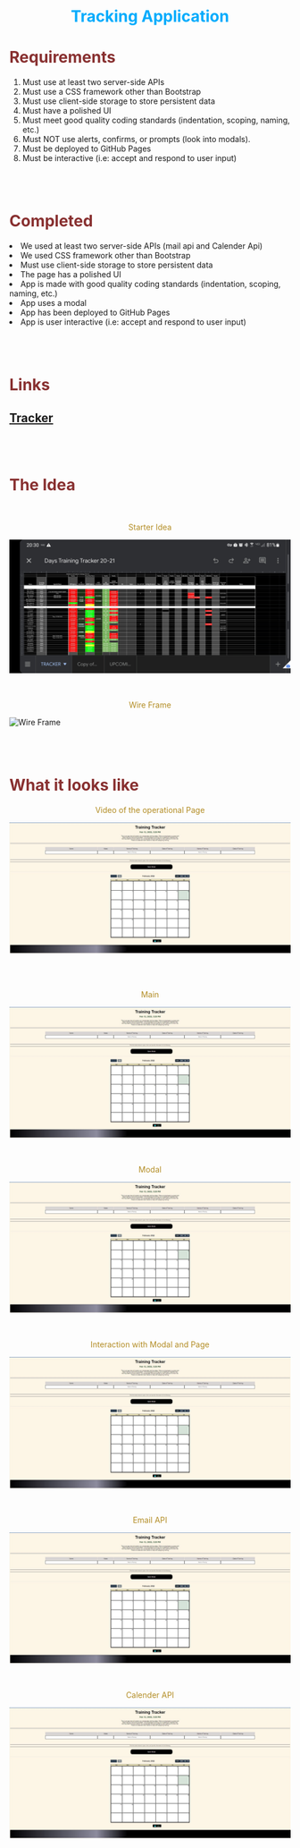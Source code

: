 <h1 align="center" style= "color:#00acfc">Tracking Application</h1> 

<h1 style= "color:#883030">Requirements</h1>
<p align= "center">
<ol>
<li>Must use at least two server-side APIs</li>
<li>Must use a CSS framework other than Bootstrap</li>
<li>Must use client-side storage to store persistent data</il>
<li>Must have a polished UI</li>
<li>Must meet good quality coding standards (indentation, scoping, naming, etc.)</li>
<li>Must NOT use alerts, confirms, or prompts (look into modals). </li>
<li>Must be deployed to GitHub Pages</li>
<li>Must be interactive (i.e: accept and respond to user input)</li>
</ol>
</p>
<br>
<br>

<h1 style= "color:#883030">Completed</h1>
<p align= "center">
<li>We used at least two server-side APIs (mail api and Calender Api)</li>
<li>We used CSS framework other than Bootstrap</li>
<li>Must use client-side storage to store persistent data</li>
<li>The page has a polished UI</li>
<li>App is made with good quality coding standards (indentation, scoping, naming, etc.)</li>
<li>App uses a modal </li>
<li>App has been deployed to GitHub Pages</li>
<li>App is user interactive (i.e: accept and respond to user input)</li>
</p>
<br>
<br>

<h1 style= "color:#883030">Links</h1>


 ## [Tracker](https://cknight98.github.io/tracking-application/)
<br>
<br>



<h1 style= "color:#883030">The Idea</h1>

<br>

<p align= "center" style= "color:#b38d25">Starter Idea</p>

![Idea](/assets/images/training-tracker.jpg)

<br>

<p align= "center" style= "color:#b38d25">Wire Frame</p>

![Wire Frame](/assets/)

<br>

<br>



<h1 style= "color:#883030">What it looks like</h1>


<p align= "center" style= "color:#b38d25">Video of the operational Page</p>

![Video](/assets/images/Screenshot-main.jpg)

<br>


<br>

<p align= "center" style= "color:#b38d25">Main</p>

![Tracker](/assets/images/Screenshot-main.jpg)

<br>

<p align= "center" style= "color:#b38d25">Modal</p>

![Modal](/assets/images/Screenshot-main.jpg)

<br>

<p align= "center" style= "color:#b38d25">Interaction with Modal and Page</p>

![Modal Interacting wirh Page](/assets/images/Screenshot-main.jpg)

<br>

<p align= "center" style= "color:#b38d25">Email API</p>

![Email API](/assets/images/Screenshot-main.jpg)

<br>

<p align= "center" style= "color:#b38d25">Calender API</p>

![Calender API](/assets/images/Screenshot-main.jpg)

<br>